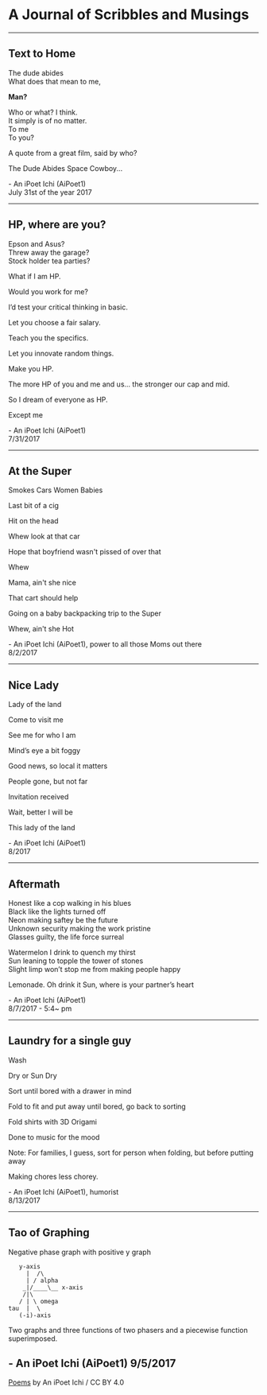 # A Journal of Scribbles and Musings
---

## Text to Home

The dude abides  
What does that mean to me,

**Man?**  

Who or what?
I think.  
It simply is of no matter.  
To me  
To you?

A quote from a great film, said by who?

The Dude Abides Space Cowboy...

\- An iPoet Ichi (AiPoet1)  
July 31st of the year 2017

---

## HP, where are you?
Epson and Asus?  
Threw away the garage?  
Stock holder tea parties?  

What if I am HP.

Would you work for me?

I’d test your critical thinking in basic.

Let you choose a fair salary.

Teach you the specifics.

Let you innovate random things.

Make you HP.

The more HP of you and me and us...  the stronger our cap and mid.

So I dream of everyone as HP.

Except me

\- An iPoet Ichi (AiPoet1)  
7/31/2017

---

## At the Super
Smokes Cars Women Babies

Last bit of a cig

Hit on the head

Whew look at that car

Hope that boyfriend wasn't pissed of over that 

Whew

Mama, ain't she nice

That cart should help

Going on a baby backpacking trip to the Super

Whew, ain't she Hot

\- An iPoet Ichi (AiPoet1), power to all those Moms out there  
8/2/2017

---
## Nice Lady

Lady of the land

Come to visit me

See me for who I am

Mind’s eye a bit foggy

Good news, so local it matters

People gone, but not far

Invitation received

Wait, better I will be 

This lady of the land

\- An iPoet Ichi (AiPoet1)  
8/2017

---

## Aftermath
Honest like a cop walking in his blues  
Black like the lights turned off  
Neon making saftey be the future  
Unknown security making the work pristine  
Glasses guilty, the life force surreal  

Watermelon I drink to quench my thirst  
Sun leaning to topple the tower of stones  
Slight limp won’t stop me from making people happy  

Lemonade. Oh drink it Sun, where is your partner’s heart  

\- An iPoet Ichi (AiPoet1)  
8/7/2017 - 5:4~ pm 

---

## Laundry for a single guy

Wash

Dry or Sun Dry

Sort until bored with a drawer in mind

Fold to fit and put away until bored, go back to sorting

Fold shirts with 3D Origami

Done to music for the mood

Note: For families, I guess, sort for person when folding, but before putting away

Making chores less chorey.

\- An iPoet Ichi (AiPoet1), humorist  
8/13/2017

---

## Tao of Graphing
Negative phase graph with positive y graph
```
   y-axis     
     |  /\
     | / alpha
    _|/____\__ x-axis
    /|\
   / | \ omega
tau  |  \
   (-i)-axis    
```
Two graphs and three functions of two phasers and a piecewise function superimposed.

\- An iPoet Ichi (AiPoet1)
9/5/2017
---
[Poems](https://aipoet1.github.io/poetry) by An iPoet Ichi / CC BY 4.0
